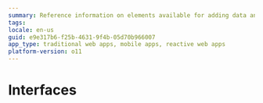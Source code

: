 ```yaml
---
summary: Reference information on elements available for adding data and logic to apps, as well as designing screens and layouts.
tags: 
locale: en-us
guid: e9e317b6-f25b-4631-9f4b-05d70b966007
app_type: traditional web apps, mobile apps, reactive web apps
platform-version: o11
---
```


# Interfaces
